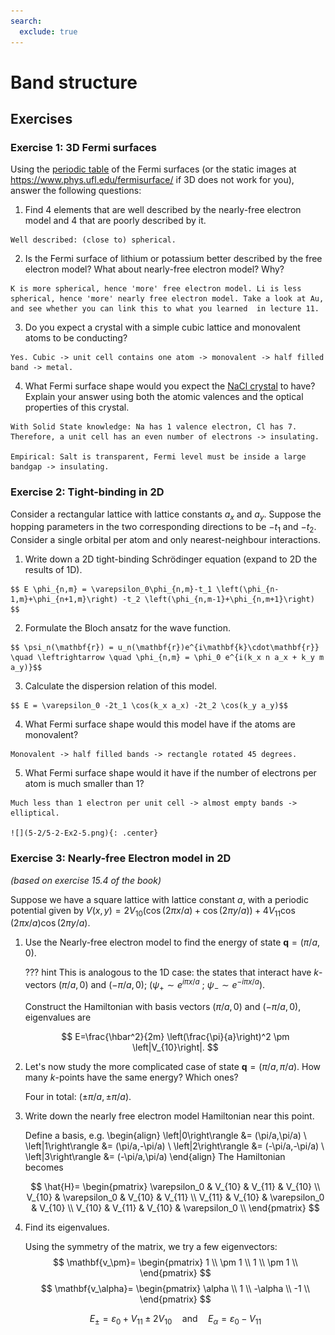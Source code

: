 ```yaml
---
search:
  exclude: true
---
```


# Band structure

## Exercises

### Exercise 1: 3D Fermi surfaces
Using the [periodic table](../fermi_surfaces) of the Fermi surfaces (or the static images at https://www.phys.ufl.edu/fermisurface/ if 3D does not work for you), answer the following questions:

  1. Find 4 elements that are well described by the nearly-free electron model and 4 that are poorly described by it.

    Well described: (close to) spherical.

  2. Is the Fermi surface of lithium or potassium better described by the free electron model? What about nearly-free electron model? Why?

    K is more spherical, hence 'more' free electron model. Li is less spherical, hence 'more' nearly free electron model. Take a look at Au, and see whether you can link this to what you learned  in lecture 11.

  3. Do you expect a crystal with a simple cubic lattice and monovalent atoms to be conducting?

    Yes. Cubic -> unit cell contains one atom -> monovalent -> half filled band -> metal.

  4. What Fermi surface shape would you expect the [NaCl crystal](https://en.wikipedia.org/wiki/Sodium_chloride) to have? Explain your answer using both the atomic valences and the optical properties of this crystal.

    With Solid State knowledge: Na has 1 valence electron, Cl has 7. Therefore, a unit cell has an even number of electrons -> insulating.

    Empirical: Salt is transparent, Fermi level must be inside a large bandgap -> insulating.

### Exercise 2: Tight-binding in 2D

Consider a rectangular lattice with lattice constants $a_x$ and $a_y$.
Suppose the hopping parameters in the two corresponding directions to be $-t_1$ and $-t_2$.
Consider a single orbital per atom and only nearest-neighbour interactions.

  1. Write down a 2D tight-binding Schrödinger equation (expand to 2D the results of 1D).

    $$ E \phi_{n,m} = \varepsilon_0\phi_{n,m}-t_1 \left(\phi_{n-1,m}+\phi_{n+1,m}\right) -t_2 \left(\phi_{n,m-1}+\phi_{n,m+1}\right) $$

  2. Formulate the Bloch ansatz for the wave function.

    $$ \psi_n(\mathbf{r}) = u_n(\mathbf{r})e^{i\mathbf{k}\cdot\mathbf{r}} \quad \leftrightarrow \quad \phi_{n,m} = \phi_0 e^{i(k_x n a_x + k_y m a_y)}$$

  3. Calculate the dispersion relation of this model.

    $$ E = \varepsilon_0 -2t_1 \cos(k_x a_x) -2t_2 \cos(k_y a_y)$$

  4. What Fermi surface shape would this model have if the atoms are monovalent?

    Monovalent -> half filled bands -> rectangle rotated 45 degrees.

  5. What Fermi surface shape would it have if the number of electrons per atom is much smaller than 1?

    Much less than 1 electron per unit cell -> almost empty bands -> elliptical.

    ![](5-2/5-2-Ex2-5.png){: .center}

### Exercise 3: Nearly-free Electron model in 2D
_(based on exercise 15.4 of the book)_

Suppose we have a square lattice with lattice constant $a$, with a periodic potential given by $V(x,y)=2V_{10}(\cos(2\pi x/a)+\cos(2\pi y/a))+4V_{11}\cos(2 \pi x/a)\cos(2 \pi y/a)$.

1. Use the Nearly-free electron model to find the energy of state $\mathbf{q}=(\pi/a, 0)$.

    ??? hint
        This is analogous to the 1D case: the states that interact have $k$-vectors $(\pi/a,0)$ and $(-\pi/a,0)$; ($\psi_{+}\sim e^{i\pi x /a}$ ; $\psi_{-}\sim e^{-i\pi x /a}$).

    Construct the Hamiltonian with basis vectors $(\pi/a,0)$ and $(-\pi/a,0)$, eigenvalues are

    $$ E=\frac{\hbar^2}{2m} \left(\frac{\pi}{a}\right)^2 \pm \left|V_{10}\right|. $$


2. Let's now study the more complicated case of  state $\mathbf{q}=(\pi/a,\pi/a)$. How many $k$-points have the same energy? Which ones?

    Four in total: $(\pm\pi/a,\pm\pi/a)$.

3. Write down the nearly free electron model Hamiltonian near this point.

    Define a basis, e.g.
    \begin{align}
    \left|0\right\rangle &= (\pi/a,\pi/a) \\
    \left|1\right\rangle &= (\pi/a,-\pi/a) \\
    \left|2\right\rangle &= (-\pi/a,-\pi/a) \\
    \left|3\right\rangle &= (-\pi/a,\pi/a)
    \end{align}
    The Hamiltonian becomes

    $$
    \hat{H}=
    \begin{pmatrix}
    \varepsilon_0 & V_{10} & V_{11} & V_{10} \\
    V_{10} & \varepsilon_0 & V_{10} & V_{11} \\
    V_{11} & V_{10} & \varepsilon_0 & V_{10} \\
    V_{10} & V_{11} & V_{10} & \varepsilon_0 \\
    \end{pmatrix}
    $$

4. Find its eigenvalues.

    Using the symmetry of the matrix, we try a few eigenvectors:
    $$
    \mathbf{v_\pm}=
    \begin{pmatrix}
    1 \\
    \pm 1 \\
    1 \\
    \pm 1 \\
    \end{pmatrix}
    $$
    $$
    \mathbf{v_\alpha}=
    \begin{pmatrix}
    \alpha \\
    1 \\
    -\alpha \\
    -1 \\
    \end{pmatrix}
    $$

    $$ E_\pm = \varepsilon_0 + V_{11} \pm 2 V_{10} \quad \text{and}\quad E_\alpha = \varepsilon_0 - V_{11} $$
